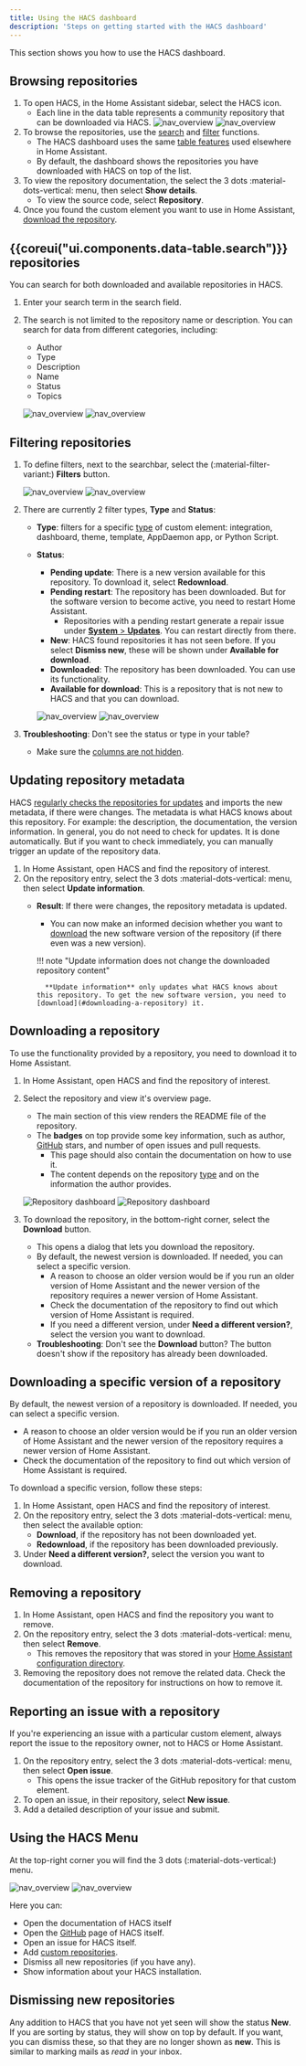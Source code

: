```yaml
---
title: Using the HACS dashboard
description: 'Steps on getting started with the HACS dashboard'
---
```


This section shows you how to use the HACS dashboard.

## Browsing repositories

1. To open HACS, in the Home Assistant sidebar, select the HACS icon.
    - Each line in the data table represents a community repository that can be downloaded via HACS.
    ![nav_overview](/assets/images/screenshots/overview/base/light.png#only-light)
    ![nav_overview](/assets/images/screenshots/overview/base/dark.png#only-dark)
2. To browse the repositories, use the [search](#search-repositories) and [filter](#filtering-repositories) functions.
    - The HACS dashboard uses the same [table features](https://www.home-assistant.io/docs/organizing/filtering) used elsewhere in Home Assistant.
    - By default, the dashboard shows the repositories you have downloaded with HACS on top of the list.
3. To view the repository documentation, the select the 3 dots :material-dots-vertical: menu, then select **Show details**.
    - To view the source code, select **Repository**.
4. Once you found the custom element you want to use in Home Assistant, [download the repository](#downloading-a-repository).

## {{coreui("ui.components.data-table.search")}} repositories

You can search for both downloaded and available repositories in HACS.

1. Enter your search term in the search field.
2. The search is not limited to the repository name or description. You can search for data from different categories, including:

    - Author
    - Type
    - Description
    - Name
    - Status
    - Topics

    ![nav_overview](/assets/images/screenshots/overview/search/light.png#only-light)
    ![nav_overview](/assets/images/screenshots/overview/search/dark.png#only-dark)

## Filtering repositories

1. To define filters, next to the searchbar, select the (:material-filter-variant:) **Filters** button.

    ![nav_overview](/assets/images/screenshots/overview/filter/light.png#only-light)
    ![nav_overview](/assets/images/screenshots/overview/filter/dark.png#only-dark)
2. There are currently 2 filter types, **Type** and **Status**:

    - **Type**: filters for a specific [type](/docs/use/repositories/type/index.md) of custom element: integration, dashboard, theme, template, AppDaemon app, or Python Script.
    - **Status**:
        - **Pending update**: There is a new version available for this repository. To download it, select **Redownload**.
        - **Pending restart**: The repository has been downloaded. But for the software version to become active, you need to restart Home Assistant.
            - Repositories with a pending restart generate a repair issue under [**System** > **Updates**](https://my.home-assistant.io/redirect/updates/). You can restart directly from there.
        - **New**: HACS found repositories it has not seen before. If you select **Dismiss new**, these will be shown under **Available for download**.
        - **Downloaded**: The repository has been downloaded. You can use its functionality.
        - **Available for download**: This is a repository that is not new to HACS and that you can download.

        ![nav_overview](/assets/images/screenshots/overview/filter/status/light.png#only-light)
        ![nav_overview](/assets/images/screenshots/overview/filter/status/dark.png#only-dark)

3. **Troubleshooting**: Don't see the status or type in your table?
    - Make sure the [columns are not hidden](https://www.home-assistant.io/docs/organizing/tables#customizing-columns).

## Updating repository metadata

HACS [regularly checks the repositories for updates](/docs/faq/data_sources.md/#updates) and imports the new metadata, if there were changes. The metadata is what HACS knows about this repository. For example: the description, the documentation, the version information. In general, you do not need to check for updates. It is done automatically. But if you want to check immediately, you can manually trigger an update of the repository data.

1. In Home Assistant, open HACS and find the repository of interest.
2. On the repository entry, select the 3 dots :material-dots-vertical: menu, then select **Update information**.
    - **Result**: If there were changes, the repository metadata is updated.
        - You can now make an informed decision whether you want to [download](#downloading-a-repository) the new software version of the repository (if there even was a new version).

        !!! note "Update information does not change the downloaded repository content"

            **Update information** only updates what HACS knows about this repository. To get the new software version, you need to [download](#downloading-a-repository) it.

## Downloading a repository

To use the functionality provided by a repository, you need to download it to Home Assistant.

1. In Home Assistant, open HACS and find the repository of interest.
2. Select the repository and view it's overview page.
    - The main section of this view renders the README file of the repository.
    - The **badges** on top provide some key information, such as author, [GitHub](https://github.com) stars, and number of open issues and pull requests.
        - This page should also contain the documentation on how to use it.
        - The content depends on the repository [type](/docs/use/repositories/type/index.md) and on the information the author provides.

    ![Repository dashboard](/assets/images/screenshots/repository/overview/light.png#only-light)
    ![Repository dashboard](/assets/images/screenshots/repository/overview/dark.png#only-dark)

3. To download the repository, in the bottom-right corner, select the **Download** button.
    - This opens a dialog that lets you download the repository.
    - By default, the newest version is downloaded. If needed, you can select a specific version.
        - A reason to choose an older version would be if you run an older version of Home Assistant and the newer version of the repository requires a newer version of Home Assistant.
        - Check the documentation of the repository to find out which version of Home Assistant is required.
        - If you need a different version, under **Need a different version?**, select the version you want to download.
    - **Troubleshooting**: Don't see the **Download** button? The button doesn't show if the repository has already been downloaded.

## Downloading a specific version of a repository

By default, the newest version of a repository is downloaded. If needed, you can select a specific version.

- A reason to choose an older version would be if you run an older version of Home Assistant and the newer version of the repository requires a newer version of Home Assistant.
- Check the documentation of the repository to find out which version of Home Assistant is required.

To download a specific version, follow these steps:

1. In Home Assistant, open HACS and find the repository of interest.
2. On the repository entry, select the 3 dots :material-dots-vertical: menu, then select the available option:
    - **Download**, if the repository has not been downloaded yet.
    - **Redownload**, if the repository has been downloaded previously.
3. Under **Need a different version?**, select the version you want to download.

## Removing a repository

1. In Home Assistant, open HACS and find the repository you want to remove.
2. On the repository entry, select the 3 dots :material-dots-vertical: menu, then select **Remove**.
    -  This removes the repository that was stored in your [Home Assistant configuration directory](https://www.home-assistant.io/docs/configuration/#to-find-the-configuration-directory).
3. Removing the repository does not remove the related data. Check the documentation of the repository for instructions on how to remove it.

## Reporting an issue with a repository

If you're experiencing an issue with a particular custom element, always report the issue to the repository owner, not to HACS or Home Assistant.

1. On the repository entry, select the 3 dots :material-dots-vertical: menu, then select **Open issue**.
    - This opens the issue tracker of the GitHub repository for that custom element.
2. To open an issue, in their repository, select **New issue**.
3. Add a detailed description of your issue and submit.

## Using the HACS Menu

At the top-right corner you will find the 3 dots (:material-dots-vertical:) menu.

![nav_overview](/assets/images/screenshots/overview/menu/light.png#only-light)
![nav_overview](/assets/images/screenshots/overview/menu/dark.png#only-dark)

Here you can:

- Open the documentation of HACS itself
- Open the [GitHub](https://github.com) page of HACS itself.
- Open an issue for HACS itself.
- Add [custom repositories](/docs/faq/custom_repositories.md).
- Dismiss all new repositories (if you have any).
- Show information about your HACS installation.

## Dismissing new repositories

Any addition to HACS that you have not yet seen will show the status **New**.
If you are sorting by status, they will show on top by default. If you want, you can dismiss these, so that they are no longer shown as **new**. This is similar to marking mails as *read* in your inbox.